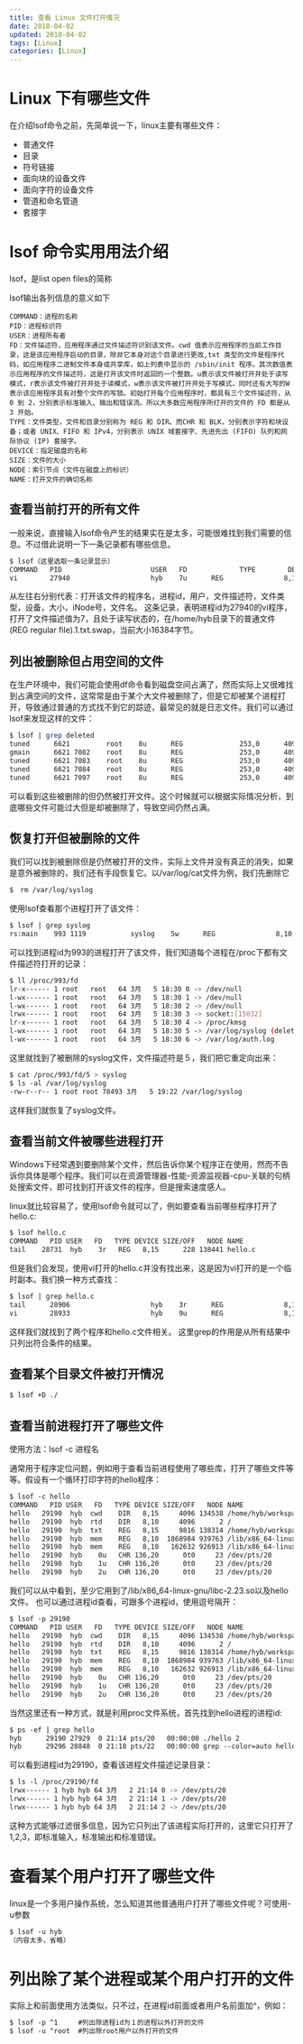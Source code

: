 ```yaml
---
title: 查看 Linux 文件打开情况
date: 2018-04-02
updated: 2018-04-02
tags: [Linux]
categories: [Linux]
---
```


# Linux 下有哪些文件

在介绍lsof命令之前，先简单说一下，linux主要有哪些文件：

* 普通文件
* 目录
* 符号链接
* 面向块的设备文件
* 面向字符的设备文件
* 管道和命名管道
* 套接字

<!-- more -->

# lsof 命令实用用法介绍

lsof，是list open files的简称

lsof输出各列信息的意义如下

```
COMMAND：进程的名称 
PID：进程标识符
USER：进程所有者
FD：文件描述符，应用程序通过文件描述符识别该文件。cwd 值表示应用程序的当前工作目录，这是该应用程序启动的目录，除非它本身对这个目录进行更改,txt 类型的文件是程序代码，如应用程序二进制文件本身或共享库，如上列表中显示的 /sbin/init 程序。其次数值表示应用程序的文件描述符，这是打开该文件时返回的一个整数。u表示该文件被打开并处于读写模式，r表示该文件被打开并处于读模式，w表示该文件被打开并处于写模式，同时还有大写的W表示该应用程序具有对整个文件的写锁。初始打开每个应用程序时，都具有三个文件描述符，从 0 到 2，分别表示标准输入、输出和错误流。所以大多数应用程序所打开的文件的 FD 都是从 3 开始。
TYPE：文件类型，文件和目录分别称为 REG 和 DIR。而CHR 和 BLK，分别表示字符和块设备；或者 UNIX、FIFO 和 IPv4，分别表示 UNIX 域套接字、先进先出 (FIFO) 队列和网际协议 (IP) 套接字。
DEVICE：指定磁盘的名称
SIZE：文件的大小
NODE：索引节点（文件在磁盘上的标识）
NAME：打开文件的确切名称
```
## 查看当前打开的所有文件

一般来说，直接输入lsof命令产生的结果实在是太多，可能很难找到我们需要的信息。不过借此说明一下一条记录都有哪些信息。

```bash
$ lsof（这里选取一条记录显示）
COMMAND   PID                      USER   FD             TYPE        DEVICE SIZE/OFF   NODE   NAME
vi        27940                    hyb    7u      REG               8,15     16384     137573 /home/hyb/.1.txt.swp
```
从左往右分别代表：打开该文件的程序名，进程id，用户，文件描述符，文件类型，设备，大小，iNode号，文件名。
这条记录，表明进程id为27940的vi程序，打开了文件描述值为7，且处于读写状态的，在/home/hyb目录下的普通文件(REG regular file).1.txt.swap，当前大小16384字节。

## 列出被删除但占用空间的文件

在生产环境中，我们可能会使用df命令看到磁盘空间占满了，然而实际上又很难找到占满空间的文件，这常常是由于某个大文件被删除了，但是它却被某个进程打开，导致通过普通的方式找不到它的踪迹，最常见的就是日志文件。我们可以通过lsof来发现这样的文件：

```bash
$ lsof | grep deleted
tuned      6621         root    8u      REG              253,0      4096   17581562 /tmp/ffiLIRq9l (deleted)
gmain      6621 7082    root    8u      REG              253,0      4096   17581562 /tmp/ffiLIRq9l (deleted)
tuned      6621 7083    root    8u      REG              253,0      4096   17581562 /tmp/ffiLIRq9l (deleted)
tuned      6621 7084    root    8u      REG              253,0      4096   17581562 /tmp/ffiLIRq9l (deleted)
tuned      6621 7097    root    8u      REG              253,0      4096   17581562 /tmp/ffiLIRq9l (deleted)
```
可以看到这些被删除的但仍然被打开文件。这个时候就可以根据实际情况分析，到底哪些文件可能过大但是却被删除了，导致空间仍然占满。
## 恢复打开但被删除的文件

我们可以找到被删除但是仍然被打开的文件，实际上文件并没有真正的消失，如果是意外被删除的，我们还有手段恢复它。以/var/log/cat文件为例，我们先删除它

```bash
$　rm /var/log/syslog
```
使用lsof查看那个进程打开了该文件：

```bash
$ lsof | grep syslog
rs:main    993 1119           syslog    5w      REG               8,10     78419     528470 /var/log/syslog (deleted)
```
可以找到进程id为993的进程打开了该文件，我们知道每个进程在/proc下都有文件描述符打开的记录：

```bash
$ ll /proc/993/fd
lr-x------ 1 root   root   64 3月   5 18:30 0 -> /dev/null
l-wx------ 1 root   root   64 3月   5 18:30 1 -> /dev/null
l-wx------ 1 root   root   64 3月   5 18:30 2 -> /dev/null
lrwx------ 1 root   root   64 3月   5 18:30 3 -> socket:[15032]
lr-x------ 1 root   root   64 3月   5 18:30 4 -> /proc/kmsg
l-wx------ 1 root   root   64 3月   5 18:30 5 -> /var/log/syslog (deleted)
l-wx------ 1 root   root   64 3月   5 18:30 6 -> /var/log/auth.log
```
这里就找到了被删除的syslog文件，文件描述符是５，我们把它重定向出来：

```bash
$ cat /proc/993/fd/5 > syslog
$ ls -al /var/log/syslog
-rw-r--r-- 1 root root 78493 3月   5 19:22 /var/log/syslog
```
这样我们就恢复了syslog文件。
## 查看当前文件被哪些进程打开

Windows下经常遇到要删除某个文件，然后告诉你某个程序正在使用，然而不告诉你具体是哪个程序。我们可以在资源管理器-性能-资源监视器-cpu-关联的句柄处搜索文件，即可找到打开该文件的程序，但是搜索速度感人。

linux就比较容易了，使用lsof命令就可以了，例如要查看当前哪些程序打开了hello.c:

```bash
$ lsof hello.c
COMMAND   PID USER   FD   TYPE DEVICE SIZE/OFF   NODE NAME
tail    28731  hyb    3r   REG   8,15      228 138441 hello.c
```
但是我们会发现，使用vi打开的hello.c并没有找出来，这是因为vi打开的是一个临时副本。我们换一种方式查找：

```bash
$ lsof | grep hello.c
tail      28906                    hyb    3r      REG               8,15       228     138441 /home/hyb/workspaces/c/hello.c
vi        28933                    hyb    9u      REG               8,15     12288     137573 /home/hyb/workspaces/c/.hello.c.swp
```
这样我们就找到了两个程序和hello.c文件相关。
这里grep的作用是从所有结果中只列出符合条件的结果。

## 查看某个目录文件被打开情况

```bash
$ lsof +D ./
```
## 查看当前进程打开了哪些文件

使用方法：lsof -c 进程名

通常用于程序定位问题，例如用于查看当前进程使用了哪些库，打开了哪些文件等等。假设有一个循环打印字符的hello程序：

```bash
$ lsof -c hello
COMMAND   PID USER   FD   TYPE DEVICE SIZE/OFF   NODE NAME
hello   29190  hyb  cwd    DIR   8,15     4096 134538 /home/hyb/workspaces/c
hello   29190  hyb  rtd    DIR   8,10     4096      2 /
hello   29190  hyb  txt    REG   8,15     9816 138314 /home/hyb/workspaces/c/hello
hello   29190  hyb  mem    REG   8,10  1868984 939763 /lib/x86_64-linux-gnu/libc-2.23.so
hello   29190  hyb  mem    REG   8,10   162632 926913 /lib/x86_64-linux-gnu/ld-2.23.so
hello   29190  hyb    0u   CHR 136,20      0t0     23 /dev/pts/20
hello   29190  hyb    1u   CHR 136,20      0t0     23 /dev/pts/20
hello   29190  hyb    2u   CHR 136,20      0t0     23 /dev/pts/20
```
我们可以从中看到，至少它用到了/lib/x86_64-linux-gnu/libc-2.23.so以及hello文件。
也可以通过进程id查看，可跟多个进程id，使用逗号隔开：

```bash
$ lsof -p 29190
COMMAND   PID USER   FD   TYPE DEVICE SIZE/OFF   NODE NAME
hello   29190  hyb  cwd    DIR   8,15     4096 134538 /home/hyb/workspaces/c
hello   29190  hyb  rtd    DIR   8,10     4096      2 /
hello   29190  hyb  txt    REG   8,15     9816 138314 /home/hyb/workspaces/c/hello
hello   29190  hyb  mem    REG   8,10  1868984 939763 /lib/x86_64-linux-gnu/libc-2.23.so
hello   29190  hyb  mem    REG   8,10   162632 926913 /lib/x86_64-linux-gnu/ld-2.23.so
hello   29190  hyb    0u   CHR 136,20      0t0     23 /dev/pts/20
hello   29190  hyb    1u   CHR 136,20      0t0     23 /dev/pts/20
hello   29190  hyb    2u   CHR 136,20      0t0     23 /dev/pts/20
```
当然这里还有一种方式，就是利用proc文件系统，首先找到hello进程的进程id:

```bash
$ ps -ef | grep hello
hyb      29190 27929  0 21:14 pts/20   00:00:00 ./hello 2
hyb      29296 28848  0 21:18 pts/22   00:00:00 grep --color=auto hello
```
可以看到进程id为29190，查看该进程文件描述记录目录：
```bash
$ ls -l /proc/29190/fd
lrwx------ 1 hyb hyb 64 3月   2 21:14 0 -> /dev/pts/20
lrwx------ 1 hyb hyb 64 3月   2 21:14 1 -> /dev/pts/20
lrwx------ 1 hyb hyb 64 3月   2 21:14 2 -> /dev/pts/20
```
这种方式能够过滤很多信息，因为它只列出了该进程实际打开的，这里它只打开了1,2,3，即标准输入，标准输出和标准错误。
# 查看某个用户打开了哪些文件

linux是一个多用户操作系统，怎么知道其他普通用户打开了哪些文件呢？可使用-u参数

```bash
$ lsof -u hyb
（内容太多，省略）
```
# 列出除了某个进程或某个用户打开的文件

实际上和前面使用方法类似，只不过，在进程id前面或者用户名前面加^，例如：

```bash
$ lsof -p ^1     #列出除进程id为１的进程以外打开的文件
$ lsof -u ^root  #列出除root用户以外打开的文件
```
